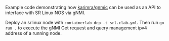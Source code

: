 Example code demonstrating how [karimra/gnmic](https://github.com/karimra/gnmic) can be used as an API to interface with SR Linux NOS via gNMI.

Deploy an srlinux node with `containerlab dep -t srl.clab.yml`. Then run `go run .` to execute the gNMI Get request and query management ipv4 address of a running node.